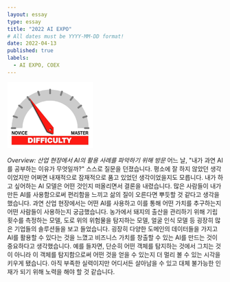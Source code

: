 ```yaml
---
layout: essay
type: essay
title: "2022 AI EXPO"
# All dates must be YYYY-MM-DD format!
date: 2022-04-13
published: true
labels:
  - AI EXPO, COEX
---
```


<img width="200px" class="rounded float-start pe-4" src="../img/difficulty/degree_difficulty.jpg">

*Overview: 산업 현장에서 AI의 활용 사례를 파악하기 위해 방문*
어느 날, "내가 과연 AI를 공부하는 이유가 무엇일까?" 스스로 질문을 던졌습니다. 평소에 잘 하지 않았던 생각이었지만 어쩌면 내재적으로 잠재적으로 품고 있었던 생각이었을지도 모릅니다.
내가 하고 싶어하는 AI 모델은 어떤 것인지 떠올리면서 결론을 내렸습니다. 많은 사람들이 내가 만든 AI를 사용함으로써 편리함을 느끼고 삶의 질이 오른다면 뿌듯할 것 같다고 생각을 했습니다.
과연 산업 현장에서는 어떤 AI를 사용하고 이를 통해 어떤 가치를 추구하는지 어떤 사람들이 사용하는지 궁금했습니다.
농가에서 돼지의 출산을 관리하기 위해 기립 횟수를 측정하는 모델, 도로 위의 위험물을 탐지하는 모델, 얼굴 인식 모델 등 굉장히 많은 기업들의 솔루션들을 보고 들었습니다.
굉장히 다양한 도메인의 데이터들을 가지고 AI를 활용할 수 있다는 것을 느꼈고 비즈니스 가치를 창출할 수 있는 AI를 만드는 것이 중요하다고 생각했습니다.
예를 들자면, 단순히 어떤 객체를 탐지하는 것에서 그치는 것이 아니라 이 객체를 탐지함으로써 어떤 것을 얻을 수 있는지 더 멀리 볼 수 있는 시각을 키우게 됐습니다.
아직 부족한 실력이지만 어디서든 살아남을 수 있고 대체 불가능한 인재가 되기 위해 노력을 해야 할 것 같습니다.
